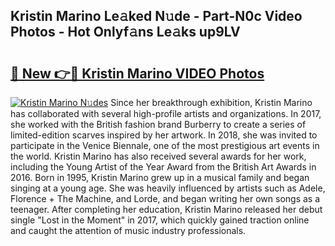 ## Kristin Marino Le𝚊ked N𝚞de - Part-N0c Video Photos - Hot Onlyf𝚊ns Le𝚊ks up9LV

# <h2><a href="http://ab47600.deff.icu/?id=Kristin+Marino">🔗 New 👉🔴 Kristin Marino VIDEO Photos</a></h2>

[![Kristin Marino N𝚞des](https://i.imgur.com/rIISA9y.gif)](http://ab47600.deff.icu/?id=Kristin+Marino)
Since her breakthrough exhibition, Kristin Marino has collaborated with several high-profile artists and organizations. In 2017, she worked with the British fashion brand Burberry to create a series of limited-edition scarves inspired by her artwork. In 2018, she was invited to participate in the Venice Biennale, one of the most prestigious art events in the world. Kristin Marino has also received several awards for her work, including the Young Artist of the Year Award from the British Art Awards in 2016. Born in 1995, Kristin Marino grew up in a musical family and began singing at a young age. She was heavily influenced by artists such as Adele, Florence + The Machine, and Lorde, and began writing her own songs as a teenager. After completing her education, Kristin Marino released her debut single "Lost in the Moment" in 2017, which quickly gained traction online and caught the attention of music industry professionals.
